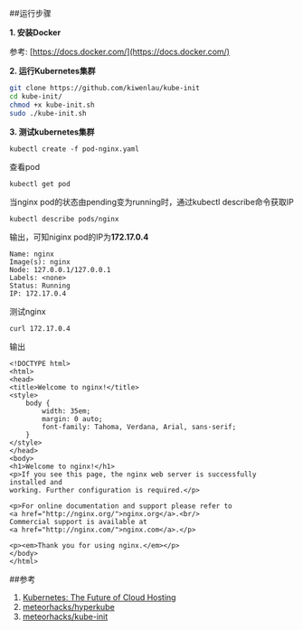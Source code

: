 ##运行步骤

**1. 安装Docker**

参考: [https://docs.docker.com/](https://docs.docker.com/)

**2. 运行Kubernetes集群**

```sh
git clone https://github.com/kiwenlau/kube-init
cd kube-init/
chmod +x kube-init.sh
sudo ./kube-init.sh
```

**3. 测试kubernetes集群**

```
kubectl create -f pod-nginx.yaml
```

查看pod

```
kubectl get pod
```

当nginx pod的状态由pending变为running时，通过kubectl describe命令获取IP

```
kubectl describe pods/nginx
```

输出，可知niginx pod的IP为**172.17.0.4**

```
Name: nginx
Image(s): nginx
Node: 127.0.0.1/127.0.0.1
Labels: <none>
Status: Running
IP: 172.17.0.4
```

测试nginx

```
curl 172.17.0.4
```

输出

```
<!DOCTYPE html>
<html>
<head>
<title>Welcome to nginx!</title>
<style>
    body {
        width: 35em;
        margin: 0 auto;
        font-family: Tahoma, Verdana, Arial, sans-serif;
    }
</style>
</head>
<body>
<h1>Welcome to nginx!</h1>
<p>If you see this page, the nginx web server is successfully installed and
working. Further configuration is required.</p>

<p>For online documentation and support please refer to
<a href="http://nginx.org/">nginx.org</a>.<br/>
Commercial support is available at
<a href="http://nginx.com/">nginx.com</a>.</p>

<p><em>Thank you for using nginx.</em></p>
</body>
</html>
```


##参考
1. [Kubernetes: The Future of Cloud Hosting](https://meteorhacks.com/learn-kubernetes-the-future-of-the-cloud)
2. [meteorhacks/hyperkube](https://github.com/meteorhacks/hyperkube)
3. [meteorhacks/kube-init](https://github.com/meteorhacks/kube-init)
